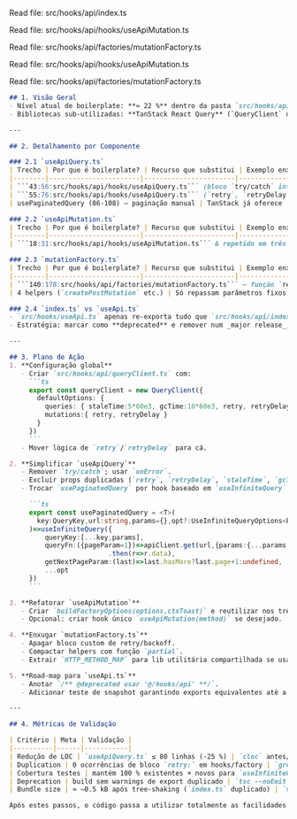 

Read file: src/hooks/api/index.ts


Read file: src/hooks/api/hooks/useApiMutation.ts


Read file: src/hooks/api/factories/mutationFactory.ts


Read file: src/hooks/api/hooks/useApiMutation.ts


Read file: src/hooks/api/factories/mutationFactory.ts

```markdown
## 1. Visão Geral  
- Nível atual de boilerplate: **≈ 22 %** dentro da pasta `src/hooks/api/*` (código que a própria TanStack Query ou o TypeScript já resolve).  
- Bibliotecas sub-utilizadas: **TanStack React Query** (`QueryClient` defaults, `onError`, `useInfiniteQuery`), **TypeScript** (tipagem condicionada).

---

## 2. Detalhamento por Componente  

### 2.1 `useApiQuery.ts`  
| Trecho | Por que é boilerplate? | Recurso que substitui | Exemplo enxuto |
|--------|-----------------------|-----------------------|----------------|
| ```43:56:src/hooks/api/hooks/useApiQuery.ts``` (bloco `try/catch` interno) | `try/catch` apenas para emitir toast; TanStack Query já expõe `onError`. | `UseQueryOptions.onError` | ```ts queryFn: () => apiClient.get<T>(url,config).then(r=>r.data), onError:(e:ApiError)=>showError&&toastService.error(e.message||'Erro')``` |
| ```55:76:src/hooks/api/hooks/useApiQuery.ts``` (`retry`, `retryDelay`, `staleTime`, `gcTime`) | Lógica repetida em vários hooks; pode ficar em **defaultOptions** do `QueryClient`. | `new QueryClient({ defaultOptions:{ queries:{ … }}})` | Definir em `queryClient.ts` e remover daqui. |
| usePaginatedQuery (86-108) – paginação manual | TanStack já oferece `useInfiniteQuery` que resolve paginação, concatenação e cache. | `useInfiniteQuery` | vide exemplo no passo 3. |

### 2.2 `useApiMutation.ts`  
| Trecho | Por que é boilerplate? | Recurso que substitui | Exemplo enxuto |
|--------|-----------------------|-----------------------|----------------|
| ```18:31:src/hooks/api/hooks/useApiMutation.ts``` & repetido em três hooks – construção de `factoryOptions` | Mesma fusão de `toastService` copiada 3×. | Função utilitária (`buildFactoryOptions`) ou `useMemo`. | ```ts const opts = buildFactoryOptions(options, useToastService());``` |

### 2.3 `mutationFactory.ts`  
| Trecho | Por que é boilerplate? | Recurso que substitui | Exemplo enxuto |
|--------|-----------------------|-----------------------|----------------|
| ```140:178:src/hooks/api/factories/mutationFactory.ts``` – função `retry` + `retryDelay` | Mesma política já definida em `useApiQuery.ts`; deve ser global. | `QueryClient` defaults. | Remover bloco; factory herda defaults. |
| 4 helpers (`createPostMutation` etc.) | Só repassam parâmetros fixos; podem ser geradas via `createApiMutation.bind`. | Função curry/partial do TypeScript. | ```ts export const createPostMutation = (url,qc,o)=>createApiMutation({method:'POST',url,queryClient:qc,...o});``` (reduz 12 linhas/ helper). |

### 2.4 `index.ts` vs `useApi.ts`  
- `src/hooks/useApi.ts` apenas re-exporta tudo que `src/hooks/api/index.ts` já exporta. É mantido por compatibilidade, mas gera duplicação de manutenção.  
- Estratégia: marcar como **deprecated** e remover num _major release_, mantendo alias via `package.json#exports` se necessário.

---

## 3. Plano de Ação  
1. **Configuração global**  
   - Criar `src/hooks/api/queryClient.ts` com:  
     ```ts
     export const queryClient = new QueryClient({
       defaultOptions: {
         queries: { staleTime:5*60e3, gcTime:10*60e3, retry, retryDelay },
         mutations:{ retry, retryDelay }
       }
     })
     ```  
   - Mover lógica de `retry`/`retryDelay` para cá.

2. **Simplificar `useApiQuery`**  
   - Remover `try/catch`; usar `onError`.  
   - Excluir props duplicadas (`retry`, `retryDelay`, `staleTime`, `gcTime`).  
   - Trocar `usePaginatedQuery` por hook baseado em `useInfiniteQuery`:

     ```ts
     export const usePaginatedQuery = <T>(
       key:QueryKey,url:string,params={},opt?:UseInfiniteQueryOptions<PaginatedResponse<T>>
     )=>useInfiniteQuery({
         queryKey:[...key,params],
         queryFn:({pageParam=1})=>apiClient.get(url,{params:{...params,page:pageParam}})
                         .then(r=>r.data),
         getNextPageParam:(last)=>last.hasMore?last.page+1:undefined,
         ...opt
     })
     ```

3. **Refatorar `useApiMutation`**  
   - Criar `buildFactoryOptions(options,ctxToast)` e reutilizar nos três hooks.  
   - Opcional: criar hook único `useApiMutation(method)` se desejado.

4. **Enxugar `mutationFactory.ts`**  
   - Apagar bloco custom de retry/backoff.  
   - Compactar helpers com função `partial`.  
   - Extrair `HTTP_METHOD_MAP` para lib utilitária compartilhada se usado em outros locais.

5. **Road-map para `useApi.ts`**  
   - Anotar `/** @deprecated usar '@/hooks/api' **/`.  
   - Adicionar teste de snapshot garantindo exports equivalentes até a remoção.

---

## 4. Métricas de Validação  

| Critério | Meta | Validação |
|----------|------|-----------|
| Redução de LOC | `useApiQuery.ts` ≤ 80 linhas (-25 %) | `cloc` antes/depois |
| Duplication | 0 ocorrências de bloco `retry:` em hooks/factory | `grep -R "retry: (failureCount"` |
| Cobertura testes | mantém 100 % existentes + novos para `useInfiniteQuery` | `pnpm test --coverage` |
| Deprecation | build sem warnings de export duplicado | `tsc --noEmit` |
| Bundle size | ≈ –0.5 kB após tree-shaking (`index.ts` duplicado) | `vite build --report` |

Após estes passos, o código passa a utilizar totalmente as facilidades nativas do TanStack Query, reduzindo boilerplate, pontos de configuração duplicados e melhora a manutenibilidade.
```
